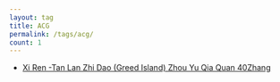```yaml
---
layout: tag
title: ACG
permalink: /tags/acg/
count: 1
---
```


- [Xi Ren -Tan Lan Zhi Dao  (Greed Island) Zhou Yu Qia Quan 40Zhang ](https://blog.caref.xyz/acg/hunter-spell/)
